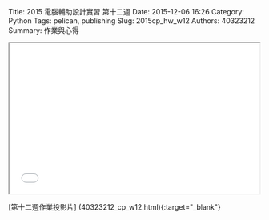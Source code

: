 Title: 2015 電腦輔助設計實習 第十二週
Date: 2015-12-06 16:26
Category: Python
Tags: pelican, publishing
Slug: 2015cp_hw_w12
Authors: 40323212
Summary: 作業與心得

<iframe src="40323212_cp_w12.html" width="500" height="300"></iframe>

[第十二週作業投影片]
(40323212_cp_w12.html){:target="_blank"}



